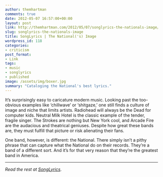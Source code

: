 ```yaml
---
author: themhartman
comments: true
date: 2012-05-07 16:57:00+00:00
layout: post
link: http://themhartman.com/2012/05/07/songlyrics-the-nationals-image/
slug: songlyrics-the-nationals-image
title: SongLyrics | The National('s) Image
wordpress_id: 118
categories:
- criticism
post_format:
- Link
tags:
- music
- songlyrics
- published
image: /assets/img/boxer.jpg
summary: "Cataloging the National's best lyrics."
---
```

It’s surprisingly easy to caricature modern music. Looking past the too-obvious examples like ‘chillwave’ or ‘shitgaze,’ one still finds a culture of image and niche that limits artists. Radiohead will always be the Dead for computer kids. Neutral Milk Hotel is the classic example of the tender, fragile singer. The Strokes are nothing but New York cool, and Arcade Fire are the audacious and theatrical geniuses. Despite how great these bands are, they must fulfill that picture or risk alienating their fans.

One band, however, is different: the National. There simply isn’t a pithy phrase that can capture what the National do on their records. They’re a band of a different sort. And it’s for that very reason that they’re the greatest band in America.

---

_Read the rest at [SongLyrics](http://www.songlyrics.com/news/the-nationals-image/)_.
